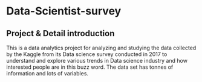 # Data-Scientist-survey

## Project & Detail introduction
This is a data analytics project for analyzing and studying the data collected by the Kaggle from its Data science survey conducted in 2017 to understand and explore various trends in Data science industry and how interested people are in this buzz word. The data set has tonnes of information and lots of variables.
